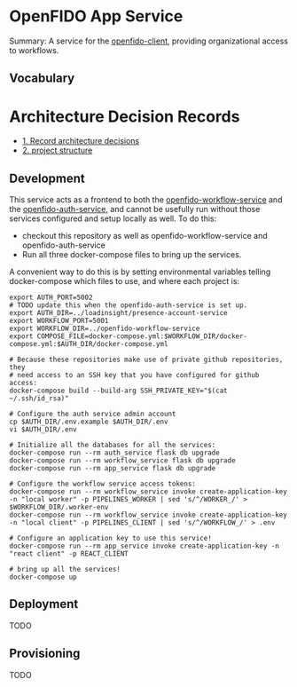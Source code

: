 # OpenFIDO App Service

Summary: A service for the [openfido-client](https://github.com/slacgismo/openfido-client), providing organizational access to workflows.

## Vocabulary

# Architecture Decision Records

* [1. Record architecture decisions](docs/adr/0001-record-architecture-decisions.md)
* [2. project structure](docs/adr/0002-project-structure.md)

## Development

This service acts as a frontend to both the [openfido-workflow-service](https://github.com/slacgismo/openfido-workflow-service) and the [openfido-auth-service](https://github.com/slacgismo/openfido-auth-service), and cannot be usefully run without those services configured and setup locally as well. To do this:

 * checkout this repository as well as openfido-workflow-service and openfido-auth-service
 * Run all three docker-compose files to bring up the services.

A convenient way to do this is by setting environmental variables telling
docker-compose which files to use, and where each project is:

    export AUTH_PORT=5002
    # TODO update this when the openfido-auth-service is set up.
    export AUTH_DIR=../loadinsight/presence-account-service
    export WORKFLOW_PORT=5001
    export WORKFLOW_DIR=../openfido-workflow-service
    export COMPOSE_FILE=docker-compose.yml:$WORKFLOW_DIR/docker-compose.yml:$AUTH_DIR/docker-compose.yml

    # Because these repositories make use of private github repositories, they
    # need access to an SSH key that you have configured for github access:
    docker-compose build --build-arg SSH_PRIVATE_KEY="$(cat ~/.ssh/id_rsa)"

    # Configure the auth service admin account
    cp $AUTH_DIR/.env.example $AUTH_DIR/.env
    vi $AUTH_DIR/.env

    # Initialize all the databases for all the services:
    docker-compose run --rm auth_service flask db upgrade
    docker-compose run --rm workflow_service flask db upgrade 
    docker-compose run --rm app_service flask db upgrade

    # Configure the workflow service access tokens:
    docker-compose run --rm workflow_service invoke create-application-key -n "local worker" -p PIPELINES_WORKER | sed 's/^/WORKER_/' > $WORKFLOW_DIR/.worker-env
    docker-compose run --rm workflow_service invoke create-application-key -n "local client" -p PIPELINES_CLIENT | sed 's/^/WORKFLOW_/' > .env

    # Configure an application key to use this service!
    docker-compose run --rm app_service invoke create-application-key -n "react client" -p REACT_CLIENT

    # bring up all the services!
    docker-compose up

## Deployment

TODO

## Provisioning

TODO
